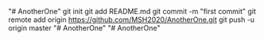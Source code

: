 "# AnotherOne"  git init git add README.md git commit -m "first commit" git remote add origin https://github.com/MSH2020/AnotherOne.git git push -u origin master
"# AnotherOne" 
"# AnotherOne" 
